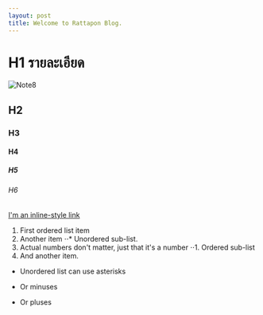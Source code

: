 ```yaml
---
layout: post
title: Welcome to Rattapon Blog.
---
```

# H1 รายละเอียด
![Note8](http://cdn.gsmarena.com/imgroot/news/17/03/note8-galaxy-model-revealed/-728w2/gsmarena_002.jpg)


## H2
### H3
#### H4
##### H5
###### H6
[I'm an inline-style link](https://www.google.com)
1. First ordered list item
2. Another item
⋅⋅* Unordered sub-list. 
1. Actual numbers don't matter, just that it's a number
⋅⋅1. Ordered sub-list
4. And another item.
* Unordered list can use asterisks
- Or minuses
+ Or pluses



